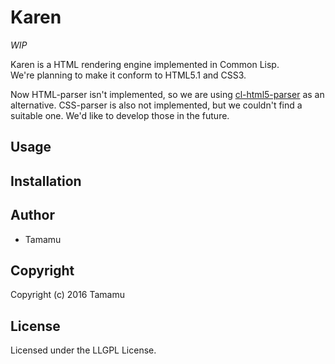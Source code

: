# Karen

*WIP*

Karen is a HTML rendering engine implemented in Common Lisp.  
We're planning to make it conform to HTML5.1 and CSS3.

Now HTML-parser isn't implemented, so we are using [cl-html5-parser](https://github.com/copyleft/cl-html5-parser) as an alternative.
CSS-parser is also not implemented, but we couldn't find a suitable one. We'd like to develop those in the future.

## Usage

## Installation

## Author

* Tamamu

## Copyright

Copyright (c) 2016 Tamamu

## License

Licensed under the LLGPL License.
